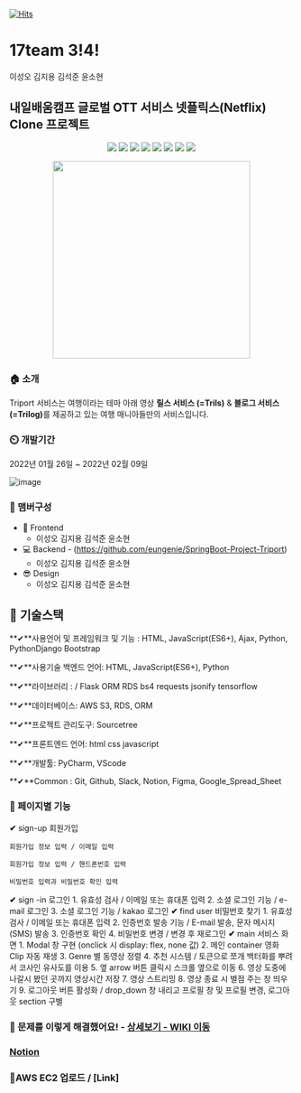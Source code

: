 [![Hits](https://hits.seeyoufarm.com/api/count/incr/badge.svg?url=https%3A%2F%2Fgithub.com%2Fseongolee%2F17team_netflix_clone&count_bg=%2349E3D8&title_bg=%23555555&icon=github.svg&icon_color=%23CFDD4F&title=hits&edge_flat=false)](https://hits.seeyoufarm.com)
 # 17team 3!4!
이성오 김지용 김석준 윤소현

## 내일배움캠프 글로벌 OTT 서비스 넷플릭스(Netflix) Clone 프로젝트



<p align='center'>
    <img src="https://img.shields.io/badge/React-v17.0.2-blue?logo=React"/>
    <img src="https://img.shields.io/badge/Redux-v4.1.0-purple?logo=Redux"/>
    <img src="https://img.shields.io/badge/Immer-v9.0.1-00E7C3?logo=Immer"/>
    <img src="https://img.shields.io/badge/Lodash-v4.17.21-blue"/>
    <img src="https://img.shields.io/badge/ReduxToolkit-v1.5.1-purple"/>
    <img src="https://img.shields.io/badge/StyledComponents-v5.2.3-pink?logo=styled-components"/>
    <img src="https://img.shields.io/badge/SpringBoot-v2.4.4-6db33f?logo=Spring"/>
    <img src="https://img.shields.io/badge/yarn-^1.22.10-yellow?logo=yarn" />
</p>

<p align='center'>
  <img src="![image](https://user-images.githubusercontent.com/69658709/151285015-590f34d0-3e64-4a41-bc09-efff99c23c85.png)" width="350px height=350px" />
</p>


### 🏠 소개
Triport 서비스는 여행이라는 테마 아래 영상 <b>릴스 서비스 (=Trils)</b> & <b>블로그 서비스 (=Trilog)</b>를 제공하고 있는 여행 매니아들만의 서비스입니다.

### ⏲️ 개발기간
2022년 01월 26일 ~ 2022년 02월 09일

![image](https://user-images.githubusercontent.com/56148289/151284593-1d1f93ea-b0cb-4523-99e0-a93a507e1ad7.png)



### 🧙 맴버구성

- :lipstick: Frontend
  - 이성오 김지용 김석준 윤소현
- :computer: Backend - (https://github.com/eungenie/SpringBoot-Project-Triport)
  - 이성오 김지용 김석준 윤소현
- 😎 Design
  - 이성오 김지용 김석준 윤소현

## 🔧 기술스택

**✔**사용언어 및 프레임워크 및 기능 : HTML, JavaScript(ES6+), Ajax, Python, PythonDjango  Bootstrap

**✔**사용기술 백엔드 언어: HTML, JavaScript(ES6+), Python

**✔**라이브러리 :    /   Flask ORM RDS bs4  requests  jsonify tensorflow

**✔**데이터베이스: AWS S3, RDS, ORM

**✔**프로젝트 관리도구: Sourcetree

**✔**프론트엔드 언어: html css javascript

**✔**개발툴: PyCharm, VScode

**✔**Common : Git, Github, Slack, Notion, Figma, Google_Spread_Sheet

<!-- ### 📌 기술 선택 이유! - <a href="https://github.com/seongolee/17team_netflix_clone/wiki" >상세보기 - WIKI 이동</a> -->

### 📌 페이지별 기능
**✔** sign-up 회원가입
    
    회원가입 정보 입력 / 이메일 입력
    
    회원가입 정보 입력 / 핸드폰번호 입력
    
    비밀번호 입력과 비밀번호 확인 입력
    
**✔** sign -in 로그인
    1. 유효성 검사 / 이메일 또는 휴대폰 입력
    2. 소셜 로그인 기능 / e-mail 로그인
    3. 소셜 로그인 기능 / kakao 로그인
**✔** find user 비밀번호 찾기
    1. 유효성 검사 / 이메일 또는 휴대폰 입력
    2. 인증번호 발송 기능 / E-mail 발송, 문자 메시지(SMS) 발송
    3. 인증번호 확인
    4. 비밀번호 변경 / 변경 후 재로그인
**✔** main 서비스 화면
    1. Modal 창 구현 (onclick 시 display: flex, none 값)
    2. 메인 container 영화 Clip 자동 재생
    3. Genre 별 동영상 정렬
    4. 추천 시스템 / 토큰으로 쪼개 백터화를 뿌려서 코사인 유사도를 이용
    5. 옆 arrow 버튼 클릭시 스크롤 옆으로 이동
    6. 영상 도중에 나갈시 봤던 곳까지 영상시간 저장
    7. 영상 스트리밍
    8. 영상 종료 시 별점 주는 창 띄우기
    9. 로그아웃 버튼 활성화 / drop_down 창 내리고 프로필 창 및 프로필 변경, 로그아웃 section 구별


### 📌 문제를 이렇게 해결했어요! - <a href="https://github.com/seongolee/17team_netflix_clone/wiki" >상세보기 - WIKI 이동</a>

### [Notion](https://www.notion.so/Netflix-Clone-17Team-Project-c5753c3e9b434085ac9e68f0a2a49007)
### 📌AWS EC2 업로드 / [Link]

